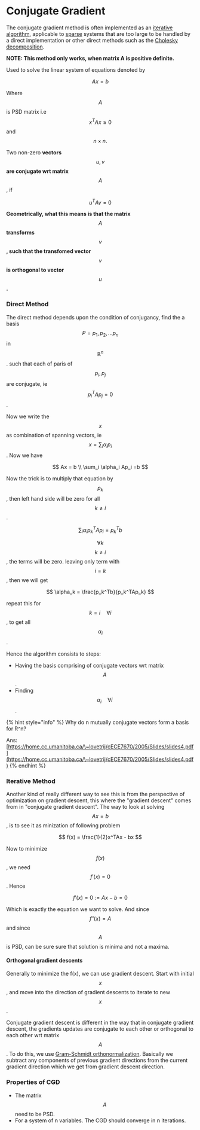 # Conjugate Gradient

The conjugate gradient method is often implemented as an [iterative algorithm](https://en.wikipedia.org/wiki/Iterative\_method), applicable to [sparse](https://en.wikipedia.org/wiki/Sparse\_matrix) systems that are too large to be handled by a direct implementation or other direct methods such as the [Cholesky decomposition](https://en.wikipedia.org/wiki/Cholesky\_decomposition).

**NOTE: This method only works, when matrix A is positive definite.**&#x20;

Used to solve the linear system of equations denoted by&#x20;

$$
Ax = b
$$

Where $$A$$ is PSD matrix i.e $$x^TAx \geq 0$$ and $$n \times n.$$&#x20;

Two non-zero **vectors** $$u, v$$ **are conjugate wrt matrix** $$A$$, if&#x20;

$$
u^TAv=0
$$

**Geometrically, what this means is that the matrix** $$A$$ **transforms** $$v$$**, such that the transfomed vector** $$v$$**is orthogonal to vector** $$u$$**.**&#x20;

### Direct Method

The direct method depends upon the condition of conjugancy, find the a basis $$P = {p_1, p_2, \dots p_n}$$ in $$\mathbb{R}^n$$. such that each of paris of $$p_i, p_j$$ are conjugate, ie $$p_i^TAp_j=0$$.&#x20;

Now we write the $$x$$ as combination of spanning vectors, ie $$x = \sum_i \alpha_i p_i$$. Now we have&#x20;

$$
Ax = b \\
\sum_i \alpha_i Ap_i =b
$$

Now the trick is to multiply that equation by $$p_k$$, then left hand side will be zero for all $$k \neq i$$.&#x20;

$$
\sum_i \alpha_i p_k^TAp_i =p_k^Tb
$$

$$\forall k$$ $$k\neq i$$, the terms will be zero. leaving only term with $$i=k$$, then we will get&#x20;

$$
\alpha_k = \frac{p_k^Tb}{p_k^TAp_k}
$$

repeat this for $$k=i \quad \forall i$$, to get all $$\alpha_i$$.&#x20;

Hence the algorithm consists to steps:

* Having the basis comprising of conjugate vectors wrt matrix $$A$$.&#x20;
* Finding  $$\alpha_i \quad \forall i$$.



{% hint style="info" %}
Why do n mutually conjugate vectors form a basis for R^n?&#x20;

Ans: [https://home.cc.umanitoba.ca/\~lovetrij/cECE7670/2005/Slides/slides4.pdf](https://home.cc.umanitoba.ca/\~lovetrij/cECE7670/2005/Slides/slides4.pdf)
{% endhint %}



### Iterative Method

Another kind of really different way to see this is from the perspective of optimization on gradient descent, this where the "gradient descent" comes from in "conjugate gradient descent". The way to look at solving $$Ax=b$$, is to see it as minization of following problem

$$
f(x) = \frac{1}{2}x^TAx - bx
$$

Now to minimize $$f(x)$$, we need $$f'(x)=0$$. Hence

$$
f'(x) =0 := Ax-b = 0
$$

Which is exactly the equation we want to solve. And since $$f''(x)=A$$and since $$A$$ is PSD, can be sure sure that solution is minima and not a maxima.&#x20;

#### Orthogonal gradient descents

Generally to minimize the f(x), we can use gradient descent. Start with initial $$x$$, and move into the direction of gradient descents to iterate to new $$x$$.&#x20;

Conjugate gradient descent is different in the way that in conjugate gradient descent, the gradients updates are conjugate to each other or orthogonal to each other wrt matrix $$A$$. To do this, we use [Gram-Schmidt orthonormalization](https://en.wikipedia.org/wiki/Gram%E2%80%93Schmidt\_process). Basically we subtract any components of previous gradient directions from the current gradient direction which we get from gradient descent direction.&#x20;

### Properties of CGD

* The matrix $$A$$need to be PSD.&#x20;
* For a system of n variables. The CGD should converge in n iterations.&#x20;

&#x20;





